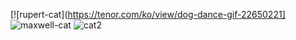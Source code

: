 [![rupert-cat](https://tenor.com/ko/view/dog-dance-gif-22650221]
![maxwell-cat](https://github.com/SIM-GYUBIN/SIM-GYUBIN/assets/89975936/dc07049a-000b-47d9-a081-82981fc9fa7f)
![cat2](https://github.com/SIM-GYUBIN/SIM-GYUBIN/assets/89975936/b30b6852-a53b-4838-8833-31bbd15fe8e6)

<!--
![goat](https://github.com/SIM-GYUBIN/SIM-GYUBIN/assets/89975936/bd65b73b-e067-408b-8a03-e69f6fb733cf)
![huh](https://github.com/SIM-GYUBIN/SIM-GYUBIN/assets/89975936/99473e91-9b97-4978-9796-3cb2f1647364)
-->

